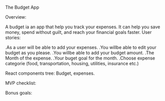 The Budget App


Overview:

A budget ia an app that help you track your expenses. It can help you save money, spend without guilt, and reach your financial goals faster.
User stories:

.As a user will be able to add your expenses.
.You willbe able to edit your budget as you please.
.You willbe able to add your budget amount.
.The Month of the expense.
.Your buget goal for the month.
.Choose expense categorie (food, transportation, housing, utilities, insurance etc.)

React components tree: Budget, expenses.

MVP checklist:

Bonus goals:
